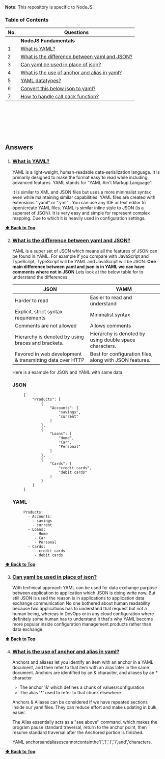 **Note:** This repository is specific to NodeJS.

### Table of Contents

| No. | Questions |
| --- | --------- |
|   | **NodeJS Fundamentals** |
|1  | [What is YAML?](#what-is-yaml) |
|2  | [What is the difference between yaml and JSON?](#difference-between-yaml-json) |
|3  | [Can yaml be used in place of json?](#yaml-in-place-json) |
|4  | [What is the use of anchor and alias in yaml?](#anchor-alias) |
|5  | [YAML datatypes?](#yaml-datatypes) |
|6  | [Convert this below json to yaml?](#what-is-callback-hell) |
|7  | [How to handle call back function?](#how-to-handle-call-back-function) |




## &nbsp;
## &nbsp;

## Answers

1. ### [What is YAML?](#what-is-yaml)

    YAML is a light-weight, human-readable data-serialization language. It is primarily designed to make the format easy to read while including advanced features.
    YAML stands for “YAML Ain't Markup Language”.

    It is similar to XML and JSON files but uses a more minimalist syntax even while maintaining similar capabilities.
    YAML files are created with extensions “.yaml” or “.yml” . You can use any IDE or text editor to open/create YAML files.
    YAML is similar inline style to JSON (is a superset of JSON).
    It is very easy and simple for represent complex mapping. Due to which it is heavily used in configuration settings.

**[⬆ Back to Top](#table-of-contents)**

2. ### [What is the difference between yaml and JSON?](#difference-between-yaml-json)

    YAML is a super set of JSON which means all the features of JSON can be found in YAML. For example if you compare with
    JavaScript and TypeScript, TypeScript will be YAML and JavaScript will be JSON. 
    **One main difference between yaml and json is in YAML we can have comments where not in JSON**
    Lets look at the below table for to understand the differences

    | JSON | YAMM  | 
    | --- | ------- |
    | Harder to read | Easier to read and understand |
    | Explicit, strict syntax requirements | Minimalist syntax | 
    | Comments are not allowed | Allows comments | 
    | Hierarchy is denoted by using braces and brackets. | Hierarchy is denoted by using double space characters. | 
    | Favored in web development & transmitting data over HTTP |  Best for configuration files, along with JSON features. |

    Here is a example for JSON and YAML with same data. 
    
    ### JSON

            {
                "Products": [
                    {
                        "Accounts": [
                            "savings",
                            "current"
                        ]
                    },
                    {
                        "Loans": [
                            "Home",
                            "Car",
                            "Personal"
                        ]
                    },
                    {
                        "Cards": [
                            "credit cards",
                            "debit cards"
                        ]
                    }
                ]
            }
    ### YAML

            Products:
              - Accounts:
                - savings
                - current
              - Loans:
                 - Home 
                 - Car
                 - Personal
              - Cards:
                 - credit cards
                 - debit cards
        

**[⬆ Back to Top](#table-of-contents)**

3. ### [Can yaml be used in place of json?](#yaml-in-place-json)

    With technical approach YAML can be used for data exchange purpose between application to application which JSON is doing write now. But still JSON is used the reason is in applications to application data exchange communication No one bothered about human readability because two applications has to understand that request but not a human being, whereas in DevOps or in any cloud configuration where definitely some human has to understand it that's why YAML become more popular inside configuration management products rather than data exchange.

**[⬆ Back to Top](#table-of-contents)**

4. ### [What is the use of anchor and alias in yaml?](#anchor-alias)

    Anchors and aliases let you identify an item with an anchor in a YAML document, and then refer to that item with an alias later in the same document. Anchors are identified by an & character, and aliases by an * character.

    * The anchor '&' which defines a chunk of values/configuration 
    * The alias '*' used to refer to that chunk elsewhere

    Anchors & Aliases can be considered If we have repeated sections inside our yaml files. They can reduce effort and make updating in bulk, easier.

    The Alias essentially acts as a "see above’’ command, which makes the program pause standard traversal, return to the anchor point, then resume standard traversal after the Anchored portion is finished.

    YAML anchorsandaliasescannotcontainthe'[',']','{','}',and','characters.

**[⬆ Back to Top](#table-of-contents)**







